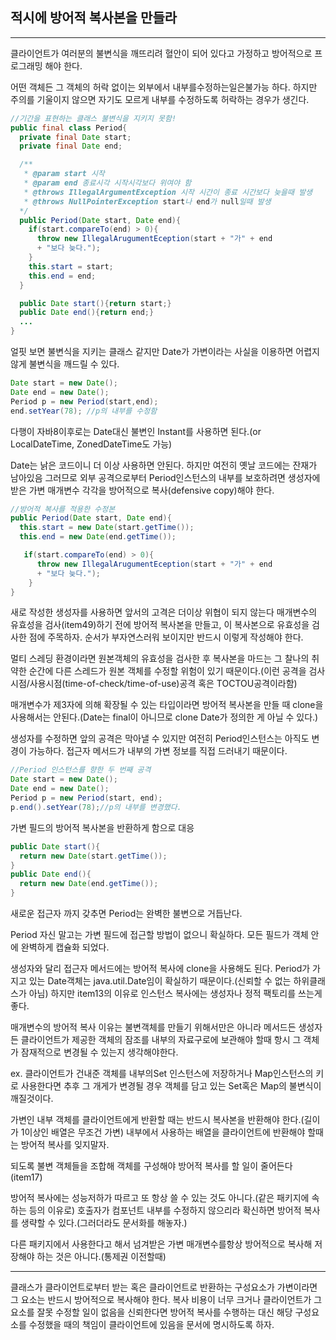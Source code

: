 ## 적시에 방어적 복사본을 만들라

---

클라이언트가 여러분의 불변식을 깨뜨리려 혈안이 되어 있다고 가정하고 방어적으로 프로그래밍 해야 한다.

어떤 객체든 그 객체의 허락 없이는 외부에서 내부를수정하는일은불가능 하다. 하지만 주의를 기울이지 않으면 자기도 모르게 내부를 수정하도록 허락하는 경우가 생긴다.

```java
//기간을 표현하는 클래스 불변식을 지키지 못함!
public final class Period{
  private final Date start;
  private final Date end;

  /**
   * @param start 시작
   * @param end 종료시각 시작시각보다 위여야 함
   * @throws IllegalArgumentException 시작 시간이 종료 시간보다 늦을때 발생
   * @throws NullPointerException start나 end가 null일때 발생
  */
  public Period(Date start, Date end){
    if(start.compareTo(end) > 0){
      throw new IllegalArugumentEception(start + "가" + end
      + "보다 늦다.");
    }
    this.start = start;
    this.end = end;
  }

  public Date start(){return start;}
  public Date end(){return end;}
  ...
}
```

얼핏 보면 불변식을 지키는 클래스 같지만 Date가 가변이라는 사실을 이용하면 어렵지 않게 불변식을 깨드릴 수 있다.

```java
Date start = new Date();
Date end = new Date();
Period p = new Period(start,end);
end.setYear(78); //p의 내부를 수정함
```

다행이 자바8이후로는 Date대신 불변인 Instant를 사용하면 된다.(or LocalDateTime, ZonedDateTime도 가능)

Date는 낡은 코드이니 더 이상 사용하면 안된다. 하지만 여전히 옛날 코드에는 잔재가 남아있음 그러므로 외부 공격으로부터 Period인스턴스의 내부를 보호하려면 생성자에 받은 가변 매개변수 각각을 방어적으로 복사(defensive copy)해야 한다.

```java
//방어적 복사를 적용한 수정본
public Period(Date start, Date end){
  this.start = new Date(start.getTime());
  this.end = new Date(end.getTime());

   if(start.compareTo(end) > 0){
      throw new IllegalArugumentEception(start + "가" + end
      + "보다 늦다.");
    }
}
```

새로 작성한 생성자를 사용하면 앞서의 고격은 더이상 위협이 되지 않는다 매개변수의 유효성을 검사(item49)하기 전에 방어적 복사본을 만들고, 이 복사본으로 유효성을 검사한 점에 주목하자. 순서가 부자연스러워 보이지만 반드시 이렇게 작성해야 한다.

멀티 스레딩 환경이라면 원본객체의 유효성을 검사한 후 복사본을 마드는 그 찰나의 취약한 순간에 다른 스레드가 원본 객체를 수정할 위험이 있기 때문이다.(이런 공격을 검사시점/사용시점(time-of-check/time-of-use)공격 혹은 TOCTOU공격이라함)

매개변수가 제3자에 의해 확장될 수 있는 타입이라면 방어적 복사본을 만들 때 clone을 사용해서는 안된다.(Date는 final이 아니므로 clone Date가 정의한 게 아닐 수 있다.)

생성자를 수정하면 앞의 공격은 막아낼 수 있지만 여전히 Period인스턴스는 아직도 변경이 가능하다. 접근자 메서드가 내부의 가변 정보를 직접 드러내기 때문이다.

```java
//Period 인스턴스를 향한 두 번째 공격
Date start = new Date();
Date end = new Date();
Period p = new Period(start, end);
p.end().setYear(78);//p의 내부를 변경했다.
```

가변 필드의 방어적 복사본을 반환하게 함으로 대응

```java
public Date start(){
  return new Date(start.getTime());
}
public Date end(){
  return new Date(end.getTime());
}
```

새로운 접근자 까지 갖추면 Period는 완벽한 불변으로 거듭난다.

Period 자신 말고는 가변 필드에 접근할 방법이 없으니 확실하다. 모든 필드가 객체 안에 완벽하게 캡슐화 되었다.

생성자와 달리 접근자 메서드에는 방어적 복사에 clone을 사용해도 된다. Period가 가지고 있는 Date객체는 java.util.Date임이 확실하기 때문이다.(신뢰할 수 없는 하위클래스가 아님) 하지만 item13의 이유로 인스턴스 복사에는 생성자나 정적 팩토리를 쓰는게 좋다.

매개변수의 방어적 복사 이유는 불변객체를 만들기 위해서만은 아니라 메서드든 생성자든 클라이언트가 제공한 객체의 잠조를 내부의 자료구로에 보관해야 할때 항시 그 객체가 잠재적으로 변경될 수 있는지 생각해야한다.

ex. 클라이언트가 건내준 객체를 내부의Set 인스턴스에 저장하거나 Map인스턴스의 키로 사용한다면 추후 그 개게가 변경될 경우 객체를 담고 있는 Set혹은 Map의 불변식이 깨질것이다.

가변인 내부 객체를 클라이언트에게 반환할 때는 반드시 복사본을 반환해야 한다.(길이가 1이상인 배열은 무조건 가변) 내부에서 사용하는 배열을 클라이언트에 반환해야 할때는 방어적 복사를 잊지말자.

되도록 불변 객체들을 조합해 객체를 구성해야 방어적 복사를 할 일이 줄어든다 (item17)

방어적 복사에는 성능저하가 따르고 또 항상 쓸 수 있는 것도 아니다.(같은 패키지에 속하는 등의 이유로) 호출자가 컴포넌트 내부를 수정하지 않으리라 확신하면 방어적 복사를 생략할 수 있다.(그러더라도 문서화를 해놓자.)

다른 패키지에서 사용한다고 해서 넘겨받은 가변 매개변수를항상 방어적으로 복사해 저장해야 하는 것은 아니다.(통제권 이전할때)

---

클래스가 클라이언트로부터 받는 혹은 클라이언트로 반환하는 구성요소가 가변이라면 그 요소는 반드시 방어적으로 복사해야 한다. 복사 비용이 너무 크거나 클라이언트가 그 요소를 잘못 수정할 일이 없음을 신뢰한다면 방어적 복사를 수행하는 대신 해당 구성요소를 수정했을 때의 책임이 클라이언트에 있음을 문서에 명시하도록 하자.
